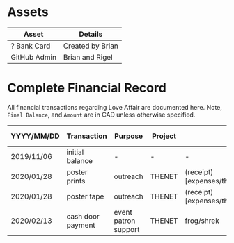 # Assets

| Asset | Details | 
| ---   | ---     | 
| ? Bank Card | Created by Brian | 
| GitHub Admin | Brian and Rigel | 

# Complete Financial Record

All financial transactions regarding Love Affair are documented here. 
Note, `Final Balance`, and `Amount` are in CAD unless otherwise specified. 

| YYYY/MM/DD | Transaction       | Purpose                  | Project  | Ref                                     | Amount  | Paid To/By | Final Balance | 
| ---------- | ---------------   | ----------------------   | -------- | ---                                     | ------- | ---        | ---           | 
| 2019/11/06 | initial balance   | -                        | -        | -                                       | -       | -          |   $0.00       | 
| 2020/01/28 | poster prints     | outreach                 | THENET   | (receipt)[expenses/thenet_expenses1.png]| -$24.30 | frog       | -$24.30       | 
| 2020/01/28 | poster tape       | outreach                 | THENET   | (receipt)[expenses/thenet_expenses1.png]| - $5.65 | frog       | -$29.95       | 
| 2020/02/13 | cash door payment | event patron support     | THENET   | frog/shrek                              | $280.00 | shrek      | $250.05       | 
